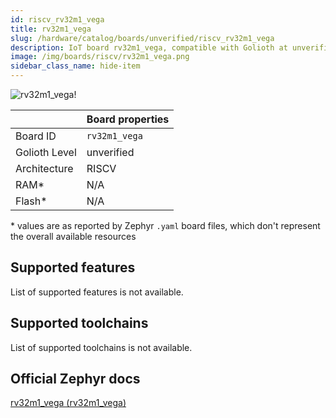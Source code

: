 ```yaml
---
id: riscv_rv32m1_vega
title: rv32m1_vega
slug: /hardware/catalog/boards/unverified/riscv_rv32m1_vega
description: IoT board rv32m1_vega, compatible with Golioth at unverified level.
image: /img/boards/riscv/rv32m1_vega.png
sidebar_class_name: hide-item
---
```


[//]: # (This is an auto-generated file, do not edit! Changes to it will be lost upon re-generation)

![rv32m1_vega!](/img/boards/riscv/rv32m1_vega.png "rv32m1_vega")

|                | Board properties     |
| -------------  | -------------------- |
| Board ID       | `rv32m1_vega` |
| Golioth Level  | unverified       |
| Architecture   | RISCV |
| RAM*           | N/A |
| Flash*         | N/A |

\* values are as reported by Zephyr `.yaml` board files, which don't represent the overall available resources



## Supported features

List of supported features is not available.

## Supported toolchains

List of supported toolchains is not available.

## Official Zephyr docs

[rv32m1_vega (rv32m1_vega)](https://docs.zephyrproject.org/latest/boards/riscv/rv32m1_vega/doc/index.html)
